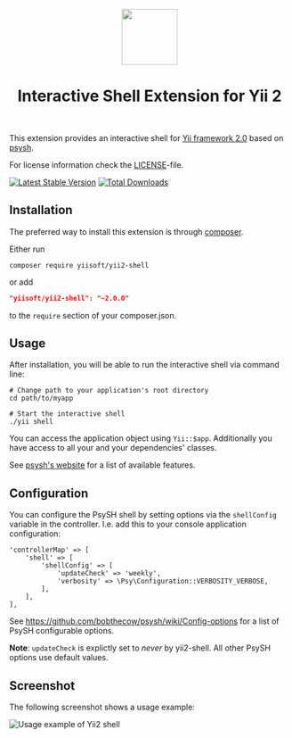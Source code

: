 <p align="center">
    <a href="https://github.com/yiisoft" target="_blank">
        <img src="https://avatars0.githubusercontent.com/u/993323" height="100px">
    </a>
    <h1 align="center">Interactive Shell Extension for Yii 2</h1>
    <br>
</p>

This extension provides an interactive shell for [Yii framework 2.0](http://www.yiiframework.com) based on [psysh](http://psysh.org/).

For license information check the [LICENSE](LICENSE.md)-file.

[![Latest Stable Version](https://poser.pugx.org/yiisoft/yii2-shell/v/stable.png)](https://packagist.org/packages/yiisoft/yii2-shell)
[![Total Downloads](https://poser.pugx.org/yiisoft/yii2-shell/downloads.png)](https://packagist.org/packages/yiisoft/yii2-shell)


Installation
------------

The preferred way to install this extension is through [composer](http://getcomposer.org/download/).

Either run

    composer require yiisoft/yii2-shell

or add

```json
"yiisoft/yii2-shell": "~2.0.0"
```

to the `require` section of your composer.json.


Usage
-----

After installation, you will be able to run the interactive shell via command line:

```
# Change path to your application's root directory
cd path/to/myapp

# Start the interactive shell
./yii shell
```

You can access the application object using `Yii::$app`. Additionally you have access to all your and your dependencies' classes.

See [psysh's website](http://psysh.org/#features) for a list of available features.


Configuration
-------------

You can configure the PsySH shell by setting options via the `shellConfig` variable in the controller. I.e. add this to your console application configuration:


```
'controllerMap' => [
    'shell' => [
        'shellConfig' => [
            'updateCheck' => 'weekly',
            'verbosity' => \Psy\Configuration::VERBOSITY_VERBOSE,
        ],
    ],
],
```

See https://github.com/bobthecow/psysh/wiki/Config-options for a list of PsySH configurable options.

**Note**: `updateCheck` is explictly set to _never_ by yii2-shell. All other PsySH options use default values.


Screenshot
----------

The following screenshot shows a usage example:

![Usage example of Yii2 shell](screenshot.png)
